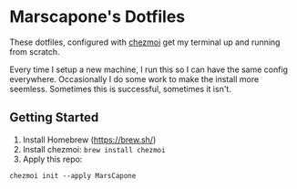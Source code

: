 # Marscapone's Dotfiles

These dotfiles, configured with [chezmoi](https://www.chezmoi.io/) get my terminal up and running from scratch.

Every time I setup a new machine, I run this so I can have the same config everywhere.
Occasionally I do some work to make the install more seemless. Sometimes this is successful, sometimes it isn't. 

## Getting Started

1. Install Homebrew (https://brew.sh/)
2. Install chezmoi: `brew install chezmoi`
3. Apply this repo:

```
chezmoi init --apply MarsCapone
```
